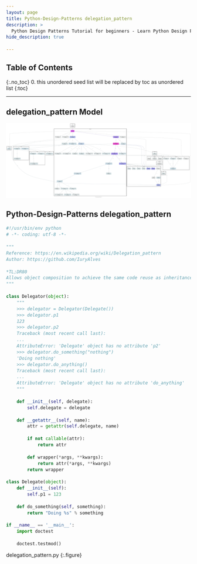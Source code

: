 ```yaml
---
layout: page
title: Python-Design-Patterns delegation_pattern
description: >
  Python Design Patterns Tutorial for beginners - Learn Python Design Patterns in simple and easy steps starting from basic to advanced concepts with examples ...
hide_description: true

---
```


## Table of Contents
{:.no_toc}
0. this unordered seed list will be replaced by toc as unordered list
{:toc}

---

## delegation_pattern Model

![](/courses/python-fesign-patterns/fundamental/viz/delegation_pattern.py.png)

## Python-Design-Patterns delegation_pattern

```py
#!/usr/bin/env python
# -*- coding: utf-8 -*-

"""
Reference: https://en.wikipedia.org/wiki/Delegation_pattern
Author: https://github.com/IuryAlves

*TL;DR80
Allows object composition to achieve the same code reuse as inheritance.
"""

class Delegator(object):
    """
    >>> delegator = Delegator(Delegate())
    >>> delegator.p1
    123
    >>> delegator.p2
    Traceback (most recent call last):
    ...
    AttributeError: 'Delegate' object has no attribute 'p2'
    >>> delegator.do_something("nothing")
    'Doing nothing'
    >>> delegator.do_anything()
    Traceback (most recent call last):
    ...
    AttributeError: 'Delegate' object has no attribute 'do_anything'
    """

    def __init__(self, delegate):
        self.delegate = delegate

    def __getattr__(self, name):
        attr = getattr(self.delegate, name)
        
        if not callable(attr):
            return attr

        def wrapper(*args, **kwargs):
            return attr(*args, **kwargs)
        return wrapper

class Delegate(object):
    def __init__(self):
        self.p1 = 123

    def do_something(self, something):
        return "Doing %s" % something

if __name__ == '__main__':
    import doctest

    doctest.testmod()
```
delegation_pattern.py
{:.figure}
